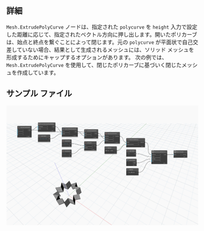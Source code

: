 ## 詳細
`Mesh.ExtrudePolyCurve` ノードは、指定された `polycurve` を `height` 入力で設定した距離に応じて、指定されたベクトル方向に押し出します。開いたポリカーブは、始点と終点を繋ぐことによって閉じます。元の `polycurve` が平面状で自己交差していない場合、結果として生成されるメッシュには、ソリッド メッシュを形成するためにキャップするオプションがあります。
次の例では、`Mesh.ExtrudePolyCurve` を使用して、閉じたポリカーブに基づいく閉じたメッシュを作成しています。

## サンプル ファイル

![Example](./Autodesk.DesignScript.Geometry.Mesh.ExtrudePolyCurve_img.jpg)
